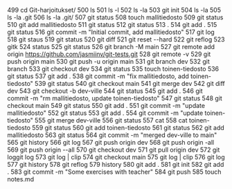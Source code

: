  499  cd Git-harjoitukset/
  500  ls
  501  ls -l
  502  ls -la
  503  git init
  504  ls -la
  505  ls -la .git
  506  ls -la .git/
  507  git status
  508  touch mallitiedosto
  509  git status
  510  git add mallitiedosto
  511  git status
  512  git status
  513  .
  514  git add .
  515  git status
  516  git commit -m "Initial commit, add mallitiedosto"
  517  git log
  518  git staus
  519  git status
  520  git diff
  521  git reset --hard
  522  git reflog
  523  gitk
  524  status
  525  git status
  526  git branch -M main
  527  git remote add origin https://github.com/jasmiinv/git-tests.git
  528  git remote -v
  529  git push origin main
  530  git push -u origin main
  531  git branch dev
  532  git branch
  533  git checkout dev
  534  git status
  535  touch toinen-tiedosto
  536  git status
  537  git add .
  538  git commit -m "fix mallitiedosto, add toinen-tiedosto"
  539  git status
  540  git checkout main
  541  git merge dev
  542  git diff dev
  543  git checkout -b dev-ville
  544  git status
  545  git add .
  546  git commit -m "rm mallitiedosto, update toinen-tiedosto"
  547  git status
  548  git checkout main
  549  git status
  550  git add .
  551  git commit -m "update mallitiedosto"
  552  git status
  553  git add .
  554  git commit -m "update toinen-tiedosto"
  555  git merge dev-ville
  556  git status
  557  cat
  558  cat toinen-tiedosto
  559  git status
  560  git add toinen-tiedosto
  561  git status
  562  git add mallitiedosto
  563  git status
  564  git commit -m "merged dev-ville to main"
  565  git history
  566  git log
  567  git push origin dev
  568  git push origin -all
  569  git push origin --all
  570  git checkout dev
  571  git pull origin dev
  572  git loggit log
  573  git log | clip
  574  git checkout main
  575  git log | clip
  576  git log
  577  git history
  578  git reflog
  579  history
  580  git add .
  581  git init
  582  git add .
  583  git commit -m "Some exercises with teacher"
  584  git push
  585  touch notes.md
